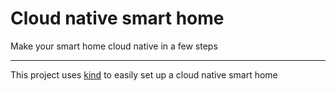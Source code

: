 # Cloud native smart home

Make your smart home cloud native in a few steps

---

This project uses [kind] to easily set up a cloud native smart home

[kind]: https://github.com/kubernetes-sigs/kind


